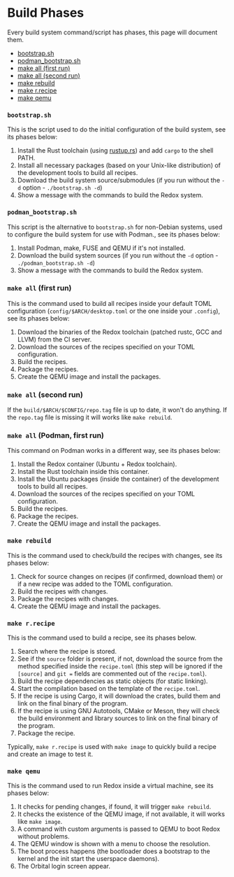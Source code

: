 # Build Phases

Every build system command/script has phases, this page will document them.

- [bootstrap.sh](#bootstrapsh)
- [podman_bootstrap.sh](#podman_boostrapsh)
- [make all (first run)](#make-all-first-run)
- [make all (second run)](#make-all-second-run)
- [make rebuild](#make-rebuild)
- [make r.recipe](#make-rrecipe)
- [make qemu](#make-qemu)

### `bootstrap.sh`

This is the script used to do the initial configuration of the build system, see its phases below:

1. Install the Rust toolchain (using [rustup.rs](https://rustup.rs/)) and add `cargo` to the shell PATH.
2. Install all necessary packages (based on your Unix-like distribution) of the development tools to build all recipes.
3. Download the build system source/submodules (if you run without the `-d` option - `./bootstrap.sh -d`)
4. Show a message with the commands to build the Redox system.

### `podman_bootstrap.sh`

This script is the alternative to `bootstrap.sh` for non-Debian systems, used to configure the build system for use with Podman., see its phases below:

1. Install Podman, make, FUSE and QEMU if it's not installed.
2. Download the build system sources (if you run without the `-d` option - `./podman_bootstrap.sh -d`)
4. Show a message with the commands to build the Redox system.

### `make all` (first run)

This is the command used to build all recipes inside your default TOML configuration (`config/$ARCH/desktop.toml` or the one inside your `.config`), see its phases below:

1. Download the binaries of the Redox toolchain (patched rustc, GCC and LLVM) from the CI server.
2. Download the sources of the recipes specified on your TOML configuration.
3. Build the recipes.
4. Package the recipes.
5. Create the QEMU image and install the packages.

### `make all` (second run)

If the `build/$ARCH/$CONFIG/repo.tag` file is up to date, it won't do anything. If the `repo.tag` file is missing it will works like `make rebuild`.

### `make all` (Podman, first run)

This command on Podman works in a different way, see its phases below:

1. Install the Redox container (Ubuntu + Redox toolchain).
2. Install the Rust toolchain inside this container.
3. Install the Ubuntu packages (inside the container) of the development tools to build all recipes.
4. Download the sources of the recipes specified on your TOML configuration.
5. Build the recipes.
6. Package the recipes.
7. Create the QEMU image and install the packages.

### `make rebuild`

This is the command used to check/build the recipes with changes, see its phases below:

1. Check for source changes on recipes (if confirmed, download them) or if a new recipe was added to the TOML configuration.
2. Build the recipes with changes.
3. Package the recipes with changes.
4. Create the QEMU image and install the packages.

### `make r.recipe`

This is the command used to build a recipe, see its phases below.

1. Search where the recipe is stored.
2. See if the `source` folder is present, if not, download the source from the method specified inside the `recipe.toml` (this step will be ignored if the `[source]` and `git =` fields are commented out of the `recipe.toml`).
3. Build the recipe dependencies as static objects (for static linking).
4. Start the compilation based on the template of the `recipe.toml`.
5. If the recipe is using Cargo, it will download the crates, build them and link on the final binary of the program.
6. If the recipe is using GNU Autotools, CMake or Meson, they will check the build environment and library sources to link on the final binary of the program.
7. Package the recipe.

Typically, `make r.recipe` is used with `make image` to quickly build a recipe and create an image to test it.

### `make qemu`

This is the command used to run Redox inside a virtual machine, see its phases below:

1. It checks for pending changes, if found, it will trigger `make rebuild`.
2. It checks the existence of the QEMU image, if not available, it will works like `make image`.
3. A command with custom arguments is passed to QEMU to boot Redox without problems.
4. The QEMU window is shown with a menu to choose the resolution.
5. The boot process happens (the bootloader does a bootstrap to the kernel and the init start the userspace daemons).
6. The Orbital login screen appear.
